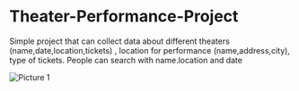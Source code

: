 # Theater-Performance-Project
 Simple project that can collect data about different theaters (name,date,location,tickets) , location for performance (name,address,city), type of tickets. People can search with name.location and date

![Picture 1](https://i.imgur.com/8DzD3uV.png)